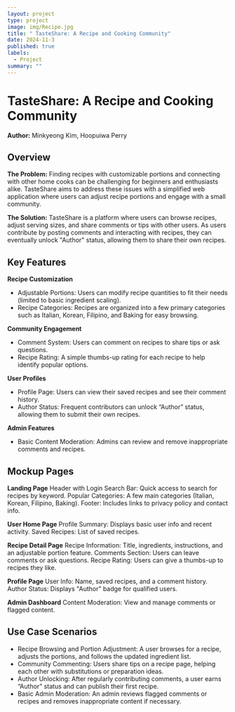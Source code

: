 ```yaml
---
layout: project
type: project
image: img/Recipe.jpg
title: " TasteShare: A Recipe and Cooking Community"
date: 2024-11-3
published: true
labels:
  - Project
summary: ""
---
```


# TasteShare: A Recipe and Cooking Community
**Author:** Minkyeong Kim, Hoopuiwa Perry

## Overview

**The Problem:** Finding recipes with customizable portions and connecting with other home cooks can be challenging for beginners and enthusiasts alike. TasteShare aims to address these issues with a simplified web application where users can adjust recipe portions and engage with a small community.

**The Solution:** TasteShare is a platform where users can browse recipes, adjust serving sizes, and share comments or tips with other users. As users contribute by posting comments and interacting with recipes, they can eventually unlock "Author" status, allowing them to share their own recipes.

## Key Features


**Recipe Customization**
- Adjustable Portions: Users can modify recipe quantities to fit their needs (limited to basic ingredient scaling).
- Recipe Categories: Recipes are organized into a few primary categories such as Italian, Korean, Filipino, and Baking for easy browsing.

**Community Engagement**
- Comment System: Users can comment on recipes to share tips or ask questions.
- Recipe Rating: A simple thumbs-up rating for each recipe to help identify popular options.

**User Profiles**
- Profile Page: Users can view their saved recipes and see their comment history.
- Author Status: Frequent contributors can unlock “Author” status, allowing them to submit their own recipes.

**Admin Features**
- Basic Content Moderation: Admins can review and remove inappropriate comments and recipes.

## Mockup Pages

**Landing Page**
Header with Login
Search Bar: Quick access to search for recipes by keyword.
Popular Categories: A few main categories (Italian, Korean, Filipino, Baking).
Footer: Includes links to privacy policy and contact info.

**User Home Page**
Profile Summary: Displays basic user info and recent activity.
Saved Recipes: List of saved recipes.

**Recipe Detail Page**
Recipe Information: Title, ingredients, instructions, and an adjustable portion feature.
Comments Section: Users can leave comments or ask questions.
Recipe Rating: Users can give a thumbs-up to recipes they like.

**Profile Page**
User Info: Name, saved recipes, and a comment history.
Author Status: Displays "Author" badge for qualified users.

**Admin Dashboard**
Content Moderation: View and manage comments or flagged content.

## Use Case Scenarios
- Recipe Browsing and Portion Adjustment: A user browses for a recipe, adjusts the portions, and follows the updated ingredient list.
- Community Commenting: Users share tips on a recipe page, helping each other with substitutions or preparation ideas.
- Author Unlocking: After regularly contributing comments, a user earns “Author” status and can publish their first recipe.
- Basic Admin Moderation: An admin reviews flagged comments or recipes and removes inappropriate content if necessary.

